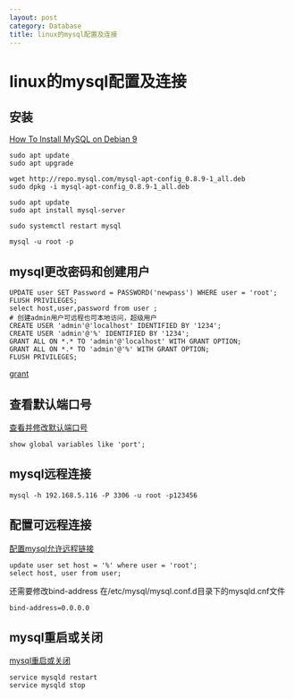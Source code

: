 ```yaml
---
layout: post
category: Database
title: linux的mysql配置及连接
---
```


# linux的mysql配置及连接

## 安装
[How To Install MySQL on Debian 9 ](https://tecadmin.net/install-mysql-server-on-debian9-stretch/)

```shell
sudo apt update 
sudo apt upgrade

wget http://repo.mysql.com/mysql-apt-config_0.8.9-1_all.deb
sudo dpkg -i mysql-apt-config_0.8.9-1_all.deb

sudo apt update 
sudo apt install mysql-server

sudo systemctl restart mysql

mysql -u root -p
```

## mysql更改密码和创建用户
```shell
UPDATE user SET Password = PASSWORD('newpass') WHERE user = 'root';
FLUSH PRIVILEGES;
select host,user,password from user ;
# 创建admin用户可远程也可本地访问，超级用户
CREATE USER 'admin'@'localhost' IDENTIFIED BY '1234';
CREATE USER 'admin'@'%' IDENTIFIED BY '1234';
GRANT ALL ON *.* TO 'admin'@'localhost' WITH GRANT OPTION;
GRANT ALL ON *.* TO 'admin'@'%' WITH GRANT OPTION;
FLUSH PRIVILEGES;
```

[grant](https://www.yiibai.com/mysql/grant.html)

## 查看默认端口号
[查看并修改默认端口号](https://www.cnblogs.com/tianlangshu/p/5665290.html)

```shell
show global variables like 'port';
```

## mysql远程连接
```shell
mysql -h 192.168.5.116 -P 3306 -u root -p123456
```

## 配置可远程连接
[配置mysql允许远程链接](https://www.cnblogs.com/skyWings/p/5952795.html)
```shell
update user set host = '%' where user = 'root';
select host, user from user;
```
还需要修改bind-address
在/etc/mysql/mysql.conf.d目录下的mysqld.cnf文件
```
bind-address=0.0.0.0
```

## mysql重启或关闭
[mysql重启或关闭](https://www.cnblogs.com/linjiqin/p/3544472.html)
```shell
service mysqld restart 
service mysqld stop
```

